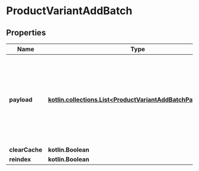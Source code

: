
# ProductVariantAddBatch

## Properties
| Name | Type | Description | Notes |
| ------------ | ------------- | ------------- | ------------- |
| **payload** | [**kotlin.collections.List&lt;ProductVariantAddBatchPayloadInner&gt;**](ProductVariantAddBatchPayloadInner.md) | Contains an array of product variants objects. The list of properties may vary depending on the specific platform. |  |
| **clearCache** | **kotlin.Boolean** |  |  [optional] |
| **reindex** | **kotlin.Boolean** |  |  [optional] |



